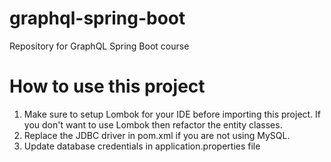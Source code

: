 # graphql-spring-boot
Repository for GraphQL Spring Boot course

# How to use this project
1. Make sure to setup Lombok for your IDE before importing this project. If you don't want to use Lombok then refactor the entity classes.
2. Replace the JDBC driver in pom.xml if you are not using MySQL.
3. Update database credentials in application.properties file
